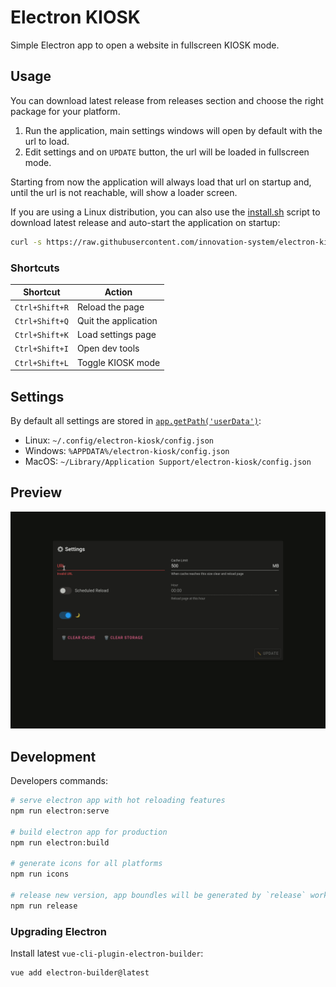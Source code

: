 # Electron KIOSK

Simple Electron app to open a website in fullscreen KIOSK mode.

## Usage

You can download latest release from releases section and choose the right package for your platform.

1. Run the application, main settings windows will open by default with the url to load.
2. Edit settings and on `UPDATE` button, the url will be loaded in fullscreen mode.

Starting from now the application will always load that url on startup and, until the url is not reachable, will show a loader screen.

If you are using a Linux distribution, you can also use the [install.sh](./install.sh) script to download latest release and auto-start the application on startup:

```bash
curl -s https://raw.githubusercontent.com/innovation-system/electron-kiosk/main/install.sh | bash
```

### Shortcuts

| Shortcut | Action |
|----------|--------|
| `Ctrl+Shift+R` | Reload the page |
| `Ctrl+Shift+Q` | Quit the application |
| `Ctrl+Shift+K` | Load settings page |
| `Ctrl+Shift+I` | Open dev tools |
| `Ctrl+Shift+L` | Toggle KIOSK mode |

## Settings

By default all settings are stored in [`app.getPath('userData')`](https://electronjs.org/docs/api/app#appgetpathname):

- Linux: `~/.config/electron-kiosk/config.json`
- Windows: `%APPDATA%/electron-kiosk/config.json`
- MacOS: `~/Library/Application Support/electron-kiosk/config.json`

## Preview

![Demo](docs/demo.gif)

## Development

Developers commands:

```bash
# serve electron app with hot reloading features
npm run electron:serve

# build electron app for production
npm run electron:build

# generate icons for all platforms
npm run icons

# release new version, app boundles will be generated by `release` workflow
npm run release
```

### Upgrading Electron

Install latest `vue-cli-plugin-electron-builder`:

```bash
vue add electron-builder@latest
```
